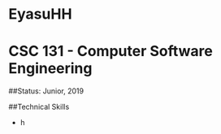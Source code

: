 EyasuHH
==========================

CSC 131 - Computer Software Engineering
==========

##Status: Junior, 2019

##Technical Skills

* h
